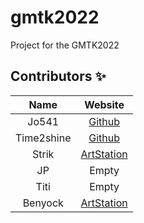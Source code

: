 # gmtk2022

Project for the GMTK2022



## Contributors ✨

| Name           | Website    |
| :-------------:|:--------------:
| Jo541 | [Github](https://github.com/jo541) |
| Time2shine | [Github](https://github.com/MaximeGammaitoni) |
| Strik | [ArtStation](https://www.artstation.com/hipstrik) |
| JP | Empty |
| Titi | Empty | 
| Benyock | [ArtStation](https://www.artstation.com/thomasnaim) |
